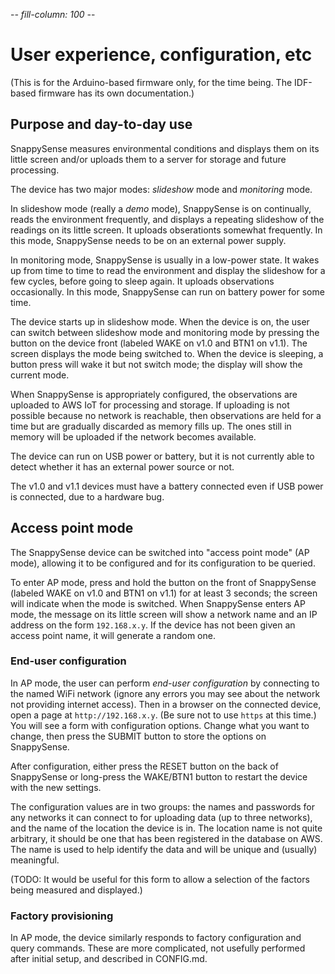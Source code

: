-*- fill-column: 100 -*-

# User experience, configuration, etc

(This is for the Arduino-based firmware only, for the time being.  The IDF-based firmware has its
own documentation.)

## Purpose and day-to-day use

SnappySense measures environmental conditions and displays them on its little screen and/or uploads
them to a server for storage and future processing.

The device has two major modes: _slideshow_ mode and _monitoring_ mode.

In slideshow mode (really a _demo_ mode), SnappySense is on continually, reads the environment
frequently, and displays a repeating slideshow of the readings on its little screen.  It uploads
obserationts somewhat frequently.  In this mode, SnappySense needs to be on an external power
supply.

In monitoring mode, SnappySense is usually in a low-power state.  It wakes up from time to time to
read the environment and display the slideshow for a few cycles, before going to sleep again.  It
uploads observations occasionally.  In this mode, SnappySense can run on battery power for some
time.

The device starts up in slideshow mode.  When the device is on, the user can switch between
slideshow mode and monitoring mode by pressing the button on the device front (labeled WAKE on v1.0
and BTN1 on v1.1).  The screen displays the mode being switched to.  When the device is sleeping, a
button press will wake it but not switch mode; the display will show the current mode.

When SnappySense is appropriately configured, the observations are uploaded to AWS IoT for
processing and storage.  If uploading is not possible because no network is reachable, then
observations are held for a time but are gradually discarded as memory fills up.  The ones still in
memory will be uploaded if the network becomes available.

The device can run on USB power or battery, but it is not currently able to detect whether it has an
external power source or not.

The v1.0 and v1.1 devices must have a battery connected even if USB power is connected, due to a
hardware bug.

## Access point mode

The SnappySense device can be switched into "access point mode" (AP mode), allowing it to be
configured and for its configuration to be queried.

To enter AP mode, press and hold the button on the front of SnappySense (labeled WAKE on v1.0 and
BTN1 on v1.1) for at least 3 seconds; the screen will indicate when the mode is switched.  When
SnappySense enters AP mode, the message on its little screen will show a network name and an IP
address on the form `192.168.x.y`.  If the device has not been given an access point name, it will
generate a random one.

### End-user configuration

In AP mode, the user can perform _end-user configuration_ by connecting to the named WiFi network
(ignore any errors you may see about the network not providing internet access).  Then in a browser
on the connected device, open a page at `http://192.168.x.y`.  (Be sure not to use `https` at this
time.)  You will see a form with configuration options.  Change what you want to change, then press
the SUBMIT button to store the options on SnappySense.

After configuration, either press the RESET button on the back of SnappySense or long-press the
WAKE/BTN1 button to restart the device with the new settings.

The configuration values are in two groups: the names and passwords for any networks it can connect
to for uploading data (up to three networks), and the name of the location the device is in.  The
location name is not quite arbitrary, it should be one that has been registered in the database on
AWS.  The name is used to help identify the data and will be unique and (usually) meaningful.

(TODO: It would be useful for this form to allow a selection of the factors being measured and
displayed.)

### Factory provisioning

In AP mode, the device similarly responds to factory configuration and query commands.  These are
more complicated, not usefully performed after initial setup, and described in CONFIG.md.
